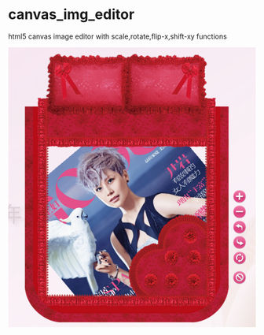 canvas_img_editor
=================

html5 canvas image editor with scale,rotate,flip-x,shift-xy functions

![alt tag](https://github.com/tqyq/canvas_img_editor/blob/master/images/edit2.png)
